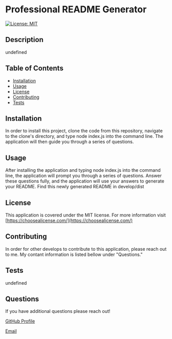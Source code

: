 # Professional README Generator

[![License: MIT](https://img.shields.io/badge/License-MIT-yellow.svg)](https://opensource.org/licenses/MIT) 

## Description

undefined

## Table of Contents

* [Installation](#installation)
* [Usage](#usage)
* [License](#license)    
* [Contributing](#Contributing)
* [Tests](#Tests)

## Installation

In order to install this project, clone the code from this repository, navigate to the clone's directory, and type node index.js into the command line. The application will then guide you through a series of questions.

## Usage

After installing the application and typing node index.js into the command line, the application will prompt you through a series of questions. Answer these questions fully, and the application will use your answers to generate your README. Find this newly generated README in develop/dist

## License

This application is covered under the MIT license. For more information visit [https://choosealicense.com/](https://choosealicense.com/)

## Contributing

In order for other develops to contribute to this application, please reach out to me. My contant information is listed bellow under "Questions."

## Tests

undefined

## Questions

If you have additional questions please reach out!
    
[GitHub Profile](https://github.com/lrk83)

[Email](lrk83@cornell.edu)